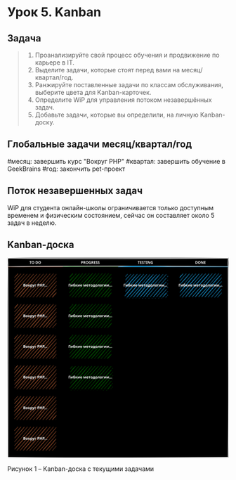 # Урок 5. Kanban
## Задача

> 1. Проанализируйте свой процесс обучения и продвижение по карьере в IT.
> 2. Выделите задачи, которые стоят перед вами на месяц/квартал/год.
> 3. Ранжируйте поставленные задачи по классам обслуживания, выберите цвета для Kanban-карточек.
> 4. Определите WiP для управления потоком незавершённых задач.
> 5. Добавьте задачи, которые вы определили, на личную Kanban-доску.

## Глобальные задачи месяц/квартал/год

#месяц: завершить курс "Вокруг PHP"
#квартал: завершить обучение в GeekBrains
#год: закончить pet-проект

## Поток незавершенных задач

WiP для студента онлайн-школы ограничивается только доступным временем и физическим состоянием, сейчас он составляет около 5 задач в неделю.


## Kanban-доска

![Kanban-доска](/lesson%205/Kanban.svg)

Рисунок 1 – Kanban-доска с текущими задачами
